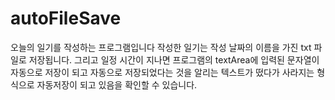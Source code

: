 # autoFileSave

오늘의 일기를 작성하는 프로그램입니다
작성한 일기는 작성 날짜의 이름을 가진 txt 파일로 저장됩니다.
그리고 일정 시간이 지나면 프로그램의 textArea에 입력된 문자열이 자동으로 저장이 되고
자동으로 저장되었다는 것을 알리는 텍스트가 떴다가 사라지는 형식으로 자동저장이 되고 있음을 확인할 수 있습니다. 
